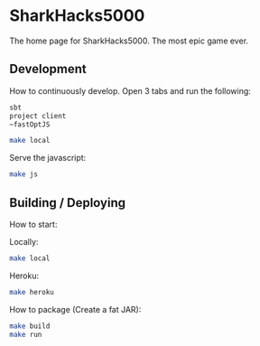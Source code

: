 # SharkHacks5000

The home page for SharkHacks5000. The most epic game ever.

## Development

How to continuously develop. Open 3 tabs and run the following:

```sh
sbt
project client
~fastOptJS
```

```sh
make local
```

Serve the javascript:
```sh
make js
```

## Building / Deploying

How to start:

Locally:

```sh
make local
```

Heroku:

```sh
make heroku
```

How to package (Create a fat JAR):

```sh
make build
make run
```
